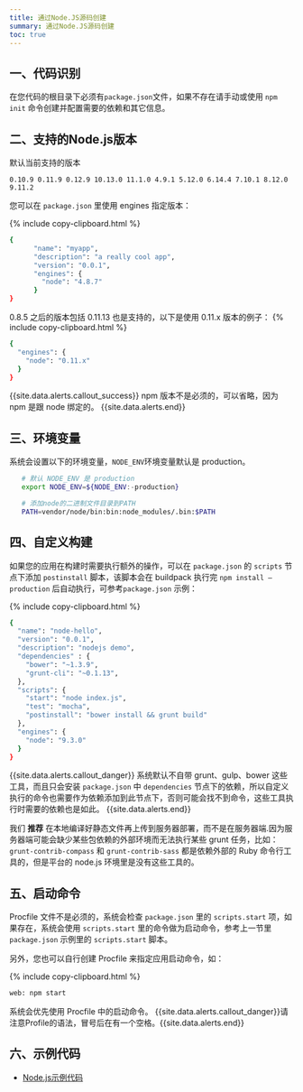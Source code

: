 ```yaml
---
title: 通过Node.JS源码创建
summary: 通过Node.JS源码创建
toc: true
---
```


## 一、代码识别

在您代码的根目录下必须有`package.json`文件，如果不存在请手动或使用 `npm init` 命令创建并配置需要的依赖和其它信息。

## 二、支持的Node.js版本

默认当前支持的版本

```
0.10.9 0.11.9 0.12.9 10.13.0 11.1.0 4.9.1 5.12.0 6.14.4 7.10.1 8.12.0 9.11.2
```  


您可以在 `package.json` 里使用 engines 指定版本：

{% include copy-clipboard.html %}
```bash
{
      "name": "myapp",
      "description": "a really cool app",
      "version": "0.0.1",
      "engines": {
        "node": "4.8.7"
      }
}
```

0.8.5 之后的版本包括 0.11.13 也是支持的，以下是使用 0.11.x 版本的例子：
{% include copy-clipboard.html %}

```bash
{
  "engines": {
    "node": "0.11.x"
  }
}
```

{{site.data.alerts.callout_success}}
npm 版本不是必须的，可以省略，因为 npm 是跟 node 绑定的。
{{site.data.alerts.end}}

## 三、环境变量

系统会设置以下的环境变量，`NODE_ENV`环境变量默认是 production。

```bash
   # 默认 NODE_ENV 是 production
   export NODE_ENV=${NODE_ENV:-production}

   # 添加node的二进制文件目录到PATH
   PATH=vendor/node/bin:bin:node_modules/.bin:$PATH
```

## 四、自定义构建

如果您的应用在构建时需要执行额外的操作，可以在 `package.json` 的 `scripts` 节点下添加 `postinstall`
脚本，该脚本会在 buildpack 执行完 `npm install —production` 后自动执行，可参考`package.json` 示例：

{% include copy-clipboard.html %}
```bash
{
  "name": "node-hello",
  "version": "0.0.1",
  "description": "nodejs demo",
  "dependencies" : {
    "bower": "~1.3.9",
    "grunt-cli": "~0.1.13",
  },
  "scripts": {
    "start": "node index.js",
    "test": "mocha",
    "postinstall": "bower install && grunt build"
  },
  "engines": {
    "node": "9.3.0"
  }
}
```

{{site.data.alerts.callout_danger}}
系统默认不自带 grunt、gulp、bower 这些工具，而且只会安装 `package.json` 中 `dependencies` 节点下的依赖，所以自定义执行的命令也需要作为依赖添加到此节点下，否则可能会找不到命令，这些工具执行时需要的依赖也是如此。
{{site.data.alerts.end}}

我们 **推荐** 在本地编译好静态文件再上传到服务器部署，而不是在服务器端.因为服务器端可能会缺少某些包依赖的外部环境而无法执行某些 grunt 任务，比如：`grunt-contrib-compass` 和 `grunt-contrib-sass` 都是依赖外部的 Ruby 命令行工具的，但是平台的 node.js 环境里是没有这些工具的。

## 五、启动命令

Procfile 文件不是必须的，系统会检查 `package.json` 里的 `scripts.start` 项，如果存在，系统会使用 `scripts.start` 里的命令做为启动命令，参考上一节里 `package.json` 示例里的 `scripts.start` 脚本。

另外，您也可以自行创建 Procfile 来指定应用启动命令，如：

{% include copy-clipboard.html %}
```bash
web: npm start
```
系统会优先使用 Procfile 中的启动命令。
{{site.data.alerts.callout_danger}}请注意Profile的语法，冒号后在有一个空格。{{site.data.alerts.end}}

## 六、示例代码

- [Node.js示例代码](https://github.com/goodrain/nodejs-demo.git)
